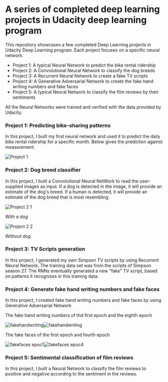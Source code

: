 # A series of completed deep learning projects in Udacity deep learning program

This repository showcases a few completed Deep Learning projects in Udacity Deep Learning program. 
Each project focuses on a specific neural network. 
* Project 1: A typical Neural Network to predict the bike rental ridership
* Project 2: A Convolutional Neural Network to classify the dog breeds
* Project 3: A Recurrent Neural Network to create a fake TV scripts
* Project 4: A Generative Adversarial Network to create the fake hand writing numbers and fake faces
* Project 5: A typical Neural Network to classify the film reviews by their sentiments

All the Neural Networks were trained and verified with the data provided by Udacity.

### Project 1: Predicting bike-sharing patterns
In this project, I built my first neural network and used it to predict the daily bike rental ridership for a specific month.
Below gives the prediction against measurement.

![Project 1](https://user-images.githubusercontent.com/43483189/89525642-cbced080-d7e6-11ea-987d-7010bf7871c9.png)

### Project 2: Dog breed classifier
In this project, I built a Convolutional Neural NetWork to read the user-supplied images as input. If a dog is detected in the image, it will provide an estimate of the dog's breed. If a human is detected, it will provide an estimate of the dog breed that is most resembling.

![Project 2 1](https://user-images.githubusercontent.com/43483189/89527817-477e4c80-d7ea-11ea-9d92-74a5d3d8f057.png)

*With a dog*

![Project 2 2](https://user-images.githubusercontent.com/43483189/89527824-49481000-d7ea-11ea-8fdc-5a2c0a5a592a.png)

*Without dog*
### Project 3: TV Scripts generation 
In this project, I generated my own Simpson TV scripts by using Recurrent Neural Network. 
The training data set was from the scripts of Simpson season 27. 
The RNNs eventually generated a new "fake" TV script, based on patterns it recognizes in this training data.

### Project 4: Generate fake hand writing numbers and fake faces 
In this project, I created fake hand writing numbers and fake faces by using Generative Adversarial Network

The fake hand writing numbers of thd first epoch and the eighth epoch

![fakehandwriting](https://user-images.githubusercontent.com/43483189/89533010-02aae380-d7f3-11ea-9143-cd6620210e2b.png)![fakehandwriting](https://user-images.githubusercontent.com/43483189/89533014-03437a00-d7f3-11ea-9c22-8a3b3be10c57.png)

The fake faces of the first epoch and fourth epoch 

![fakefaces epoc1](https://user-images.githubusercontent.com/43483189/89531639-d8f0bd00-d7f0-11ea-9ac5-d7b2dee5054e.png)![fakefaces epoc4](https://user-images.githubusercontent.com/43483189/89532763-962fe480-d7f2-11ea-8003-3ad9065160dd.png)

### Project 5: Sentimental classification of film reviews
In this project, I built a Neural Network to classify the film reviews to positive and negative according to the sentiment in the reviews.
